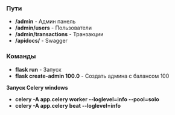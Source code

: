 ### Пути
- **/admin** - Админ панель
- **/admin/users** - Пользователи
- **/admin/transactions** - Транзакции
- **/apidocs/** - Swagger

### Команды
- **flask run** - Запуск
- **flask create-admin 100.0** - Создать админа с балансом 100 

**Запуск Celery windows**
- **celery -A app.celery worker --loglevel=info --pool=solo**
- **celery -A app.celery beat --loglevel=info**

